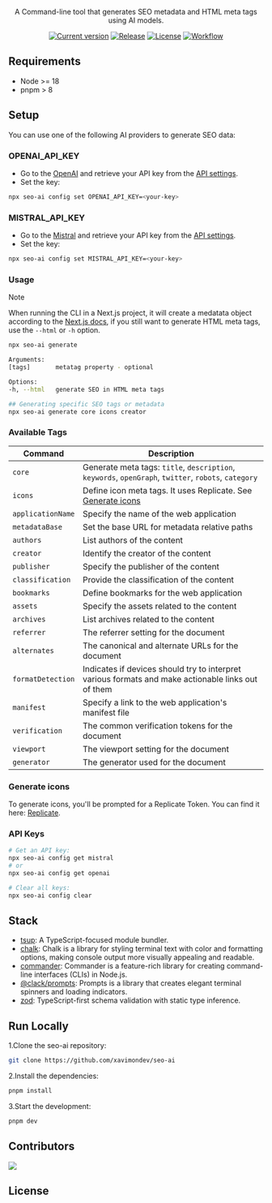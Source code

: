 <div align="center">
  <p>A Command-line tool that generates SEO metadata and HTML meta tags using AI models.</p>
	<a href="https://www.npmjs.com/package/seo-ai"><img src="https://img.shields.io/npm/v/seo-ai" alt="Current version"></a>
  <a href="https://img.shields.io/github/release/xavimondev/seo-ai"><img src="https://img.shields.io/github/release/xavimondev/seo-ai" alt="Release"></a>
  <a href="https://img.shields.io/github/license/xavimondev/seo-ai"><img src="https://img.shields.io/github/license/xavimondev/seo-ai" alt="License"></a>
  <a href="https://github.com/xavimondev/seo-ai/actions/workflows/main.yml/badge.svg"><img src="https://github.com/xavimondev/seo-ai/actions/workflows/main.yml/badge.svg" alt="Workflow"></a>
</div>

## Requirements

- Node >= 18
- pnpm > 8

## Setup

You can use one of the following AI providers to generate SEO data:

### OPENAI_API_KEY

- Go to the [OpenAI](https://openai.com/) and retrieve your API key from the [API settings](https://platform.openai.com/account/api-keys).
- Set the key:

```bash
npx seo-ai config set OPENAI_API_KEY=<your-key>
```

### MISTRAL_API_KEY

- Go to the [Mistral](https://www.mistral.ai/) and retrieve your API key from the [API settings](https://console.mistral.ai/api-keys/).
- Set the key:

```bash
npx seo-ai config set MISTRAL_API_KEY=<your-key>
```

### Usage

> [!NOTE]  
> When running the CLI in a Next.js project, it will create a medatata object according to the [Next.js docs](https://nextjs.org/docs/app/building-your-application/optimizing/metadata), if you still want to generate HTML meta tags, use the `--html` or `-h` option.

```sh
npx seo-ai generate 

Arguments:
[tags]       metatag property - optional

Options:
-h, --html   generate SEO in HTML meta tags

## Generating specific SEO tags or metadata
npx seo-ai generate core icons creator
```


### Available Tags
  
| Command           | Description                                                                                          |
|-------------------|------------------------------------------------------------------------------------                  |
| `core`            | Generate meta tags: `title`, `description`, `keywords`, `openGraph`, `twitter`, `robots`, `category` |
| `icons`           | Define icon meta tags. It uses Replicate. See [Generate icons](#generate-icons)                      |
| `applicationName` | Specify the name of the web application                                                              |
| `metadataBase`    | Set the base URL for metadata relative paths                                                         |
| `authors`         | List authors of the content                                                                          |
| `creator`         | Identify the creator of the content                                                                  |
| `publisher`       | Specify the publisher of the content                                                                 |
| `classification`  | Provide the classification of the content                                                            |
| `bookmarks`       | Define bookmarks for the web application                                                             |
| `assets`          | Specify the assets related to the content                                                            |
| `archives`        | List archives related to the content                                                                 |
| `referrer`        | The referrer setting for the document                                                                |
| `alternates`      | The canonical and alternate URLs for the document                                                    |
| `formatDetection` | Indicates if devices should try to interpret various formats and make actionable links out of them   |
| `manifest`        | Specify a link to the web application's manifest file                                                |
| `verification`    | The common verification tokens for the document                                                      |
| `viewport`        | The viewport setting for the document                                                                |
| `generator`       | The generator used for the document                                                                  |

### Generate icons

To generate icons, you'll be prompted for a Replicate Token. You can find it here: [Replicate](https://replicate.com/account/api-tokens).

### API Keys

```sh
# Get an API key:
npx seo-ai config get mistral
# or
npx seo-ai config get openai

# Clear all keys:
npx seo-ai config clear
```

## Stack

- [tsup](https://github.com/egoist/tsup): A TypeScript-focused module bundler.
- [chalk](https://github.com/chalk/chalk): Chalk is a library for styling terminal text with color and formatting options, making console output more visually appealing and readable.
- [commander](https://github.com/tj/commander.js/): Commander is a feature-rich library for creating command-line interfaces (CLIs) in Node.js.
- [@clack/prompts](https://github.com/bombshell-dev/clack): Prompts is a library that creates elegant terminal spinners and loading indicators.
- [zod](https://github.com/colinhacks/zod): TypeScript-first schema validation with static type inference.

## Run Locally

1.Clone the seo-ai repository:

```sh
git clone https://github.com/xavimondev/seo-ai
```

2.Install the dependencies:

```bash
pnpm install
```

3.Start the development:

```bash
pnpm dev
```

## Contributors

<a href="https://github.com/xavimondev/seo-ai/graphs/contributors">
  <img src="https://contrib.rocks/image?repo=xavimondev/seo-ai" />
</a>

## License